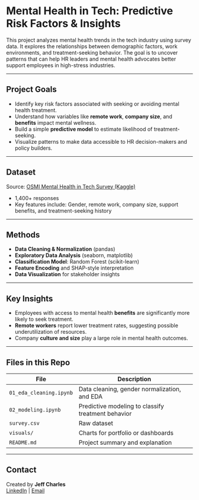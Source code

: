 # Mental Health in Tech: Predictive Risk Factors & Insights

This project analyzes mental health trends in the tech industry using survey data. It explores the relationships between demographic factors, work environments, and treatment-seeking behavior. The goal is to uncover patterns that can help HR leaders and mental health advocates better support employees in high-stress industries.

---

## Project Goals
- Identify key risk factors associated with seeking or avoiding mental health treatment.
- Understand how variables like **remote work**, **company size**, and **benefits** impact mental wellness.
- Build a simple **predictive model** to estimate likelihood of treatment-seeking.
- Visualize patterns to make data accessible to HR decision-makers and policy builders.

---

## Dataset
Source: [OSMI Mental Health in Tech Survey (Kaggle)](https://www.kaggle.com/datasets/osmi/mental-health-in-tech-survey)

- 1,400+ responses
- Key features include: Gender, remote work, company size, support benefits, and treatment-seeking history

---

## Methods
- **Data Cleaning & Normalization** (pandas)
- **Exploratory Data Analysis** (seaborn, matplotlib)
- **Classification Model**: Random Forest (scikit-learn)
- **Feature Encoding** and SHAP-style interpretation
- **Data Visualization** for stakeholder insights

---

## Key Insights
- Employees with access to mental health **benefits** are significantly more likely to seek treatment.
- **Remote workers** report lower treatment rates, suggesting possible underutilization of resources.
- Company **culture and size** play a large role in mental health outcomes.

---

## Files in this Repo
| File | Description |
|------|-------------|
| `01_eda_cleaning.ipynb` | Data cleaning, gender normalization, and EDA |
| `02_modeling.ipynb` | Predictive modeling to classify treatment behavior |
| `survey.csv` | Raw dataset |
| `visuals/` | Charts for portfolio or dashboards |
| `README.md` | Project summary and explanation |

---

## Contact
Created by **Jeff Charles**  
[LinkedIn](https://www.linkedin.com/in/charlesjeff) | [Email](mailto:jeffcharles1@yahoo.com)

